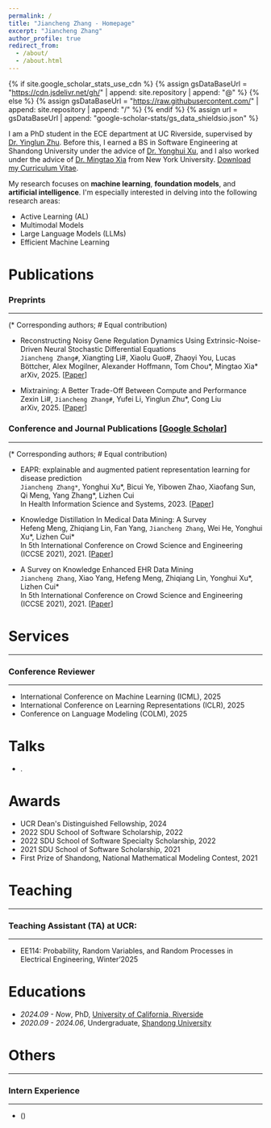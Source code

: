```yaml
---
permalink: /
title: "Jiancheng Zhang - Homepage"
excerpt: "Jiancheng Zhang"
author_profile: true
redirect_from: 
  - /about/
  - /about.html
---
```


{% if site.google_scholar_stats_use_cdn %}
{% assign gsDataBaseUrl = "https://cdn.jsdelivr.net/gh/" | append: site.repository | append: "@" %}
{% else %}
{% assign gsDataBaseUrl = "https://raw.githubusercontent.com/" | append: site.repository | append: "/" %}
{% endif %}
{% assign url = gsDataBaseUrl | append: "google-scholar-stats/gs_data_shieldsio.json" %}

<span class='anchor' id='about-me'></span>

I am a PhD student in the ECE department at UC Riverside, supervised by <a href="https://yinglunz.com/" target="_blue">Dr. Yinglun Zhu</a>. Before this, I earned a BS in Software Engineering at Shandong University under the advice of <a href="https://faculty.sdu.edu.cn/xuyonghui1/zh_CN/index.htm" target="_blue">Dr. Yonghui Xu</a>, and I also worked under the advice of <a href="https://sites.google.com/nyu.edu/mingtao-xia/home" target="_blue">Dr. Mingtao Xia</a> from New York University. <a href="/_pages/CV.pdf" target="_blank">Download my Curriculum Vitae</a>. 


My research focuses on <b>machine learning</b>, <b>foundation models</b>, and <b>artificial intelligence</b>. I'm especially interested in delving into the following research areas:

- Active Learning (AL)
- Multimodal Models
- Large Language Models (LLMs)
- Efficient Machine Learning

  

<span class='anchor' id='-Publications'></span>

# Publications

### Preprints
---
(* Corresponding authors; # Equal contribution)

- Reconstructing Noisy Gene Regulation Dynamics Using Extrinsic-Noise-Driven Neural Stochastic Differential Equations<br>
`Jiancheng Zhang#`, Xiangting Li#, Xiaolu Guo#, Zhaoyi You, Lucas Böttcher, Alex Mogilner, Alexander Hoffmann, Tom Chou\*, Mingtao Xia\*<br>
arXiv, 2025. [<a href="https://arxiv.org/abs/2503.09007">Paper</a>]

- Mixtraining: A Better Trade-Off Between Compute and Performance<br>
Zexin Li#, `Jiancheng Zhang#`, Yufei Li, Yinglun Zhu\*, Cong Liu<br>
arXiv, 2025. [<a href="https://arxiv.org/pdf/2502.19513">Paper</a>]

### Conference and Journal Publications [<a href="https://scholar.google.com/citations?hl=en&user=tIKc8voAAAAJ&view_op=list_works&gmla=A[…]ho3HWBaDojBo8vRM3HCL1dK1AEj4PG4QjDQjqeEDXf3Z-VQYmncjW_rAbJs">Google Scholar</a>] 
---
(* Corresponding authors; # Equal contribution)

- EAPR: explainable and augmented patient representation learning for disease prediction<br>
`Jiancheng Zhang*`, Yonghui Xu\*, Bicui Ye, Yibowen Zhao, Xiaofang Sun, Qi Meng, Yang Zhang\*, Lizhen Cui<br>
In Health Information Science and Systems, 2023. [<a href="https://link.springer.com/article/10.1007/s13755-023-00256-5">Paper</a>]

- Knowledge Distillation In Medical Data Mining: A Survey<br>
Hefeng Meng, Zhiqiang Lin, Fan Yang, `Jiancheng Zhang`, Wei He, Yonghui Xu\*, Lizhen Cui\* <br>
In 5th International Conference on Crowd Science and Engineering (ICCSE 2021), 2021. [<a href="https://dl.acm.org/doi/abs/10.1145/3503181.3503211">Paper</a>]

- A Survey on Knowledge Enhanced EHR Data Mining<br>
`Jiancheng Zhang`, Xiao Yang, Hefeng Meng, Zhiqiang Lin, Yonghui Xu\*, Lizhen Cui\* <br>
In 5th International Conference on Crowd Science and Engineering (ICCSE 2021), 2021. [<a href="https://dl.acm.org/doi/abs/10.1145/3503181.3503202">Paper</a>]


<span class='anchor' id='-Services'></span>

# Services
---
### Conference Reviewer
---

- International Conference on Machine Learning (ICML), 2025
- International Conference on Learning Representations (ICLR), 2025
- Conference on Language Modeling (COLM), 2025


<span class='anchor' id='-Talks'></span>

# Talks
- .


<span class='anchor' id='-Awards'></span>

# Awards
- UCR Dean's Distinguished Fellowship, 2024
- 2022 SDU School of Software Scholarship, 2022
- 2022 SDU School of Software Specialty Scholarship, 2022
- 2021 SDU School of Software Scholarship, 2021
- First Prize of Shandong, National Mathematical Modeling Contest, 2021
  
<span class='anchor' id='-Teaching'></span>

# Teaching
---
### Teaching Assistant (TA) at UCR:
---

- EE114: Probability, Random Variables, and Random Processes in Electrical Engineering, Winter’2025




<span class='anchor' id='-Educations'></span>

# Educations
- *2024.09 - Now*, PhD, <a href="https://www.ucr.edu/">University of California, Riverside</a> 
- *2020.09 - 2024.06*, Undergraduate, <a href="https://www.sdu.edu.cn/">Shandong University</a> 
 





<span class='anchor' id='-Others'></span>

# Others
---
### Intern Experience
---
- ()
